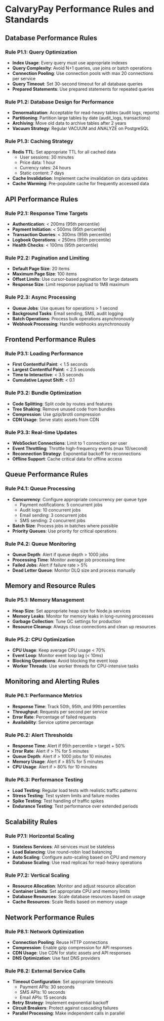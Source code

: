 # CalvaryPay Performance Rules and Standards

## Database Performance Rules

### Rule P1.1: Query Optimization
- **Index Usage**: Every query must use appropriate indexes
- **Query Complexity**: Avoid N+1 queries, use joins or batch operations
- **Connection Pooling**: Use connection pools with max 20 connections per service
- **Query Timeout**: Set 30-second timeout for all database queries
- **Prepared Statements**: Use prepared statements for repeated queries

### Rule P1.2: Database Design for Performance
- **Denormalization**: Acceptable for read-heavy tables (audit logs, reports)
- **Partitioning**: Partition large tables by date (audit_logs, transactions)
- **Archiving**: Move old data to archive tables after 2 years
- **Vacuum Strategy**: Regular VACUUM and ANALYZE on PostgreSQL

### Rule P1.3: Caching Strategy
- **Redis TTL**: Set appropriate TTL for all cached data
  - User sessions: 30 minutes
  - Price data: 1 hour
  - Currency rates: 24 hours
  - Static content: 7 days
- **Cache Invalidation**: Implement cache invalidation on data updates
- **Cache Warming**: Pre-populate cache for frequently accessed data

## API Performance Rules

### Rule P2.1: Response Time Targets
- **Authentication**: < 200ms (95th percentile)
- **Payment Initiation**: < 500ms (95th percentile)
- **Transaction Queries**: < 300ms (95th percentile)
- **Logbook Operations**: < 250ms (95th percentile)
- **Health Checks**: < 100ms (95th percentile)

### Rule P2.2: Pagination and Limiting
- **Default Page Size**: 20 items
- **Maximum Page Size**: 100 items
- **Offset Limits**: Use cursor-based pagination for large datasets
- **Response Size**: Limit response payload to 1MB maximum

### Rule P2.3: Async Processing
- **Queue Jobs**: Use queues for operations > 1 second
- **Background Tasks**: Email sending, SMS, audit logging
- **Batch Operations**: Process bulk operations asynchronously
- **Webhook Processing**: Handle webhooks asynchronously

## Frontend Performance Rules

### Rule P3.1: Loading Performance
- **First Contentful Paint**: < 1.5 seconds
- **Largest Contentful Paint**: < 2.5 seconds
- **Time to Interactive**: < 3.5 seconds
- **Cumulative Layout Shift**: < 0.1

### Rule P3.2: Bundle Optimization
- **Code Splitting**: Split code by routes and features
- **Tree Shaking**: Remove unused code from bundles
- **Compression**: Use gzip/brotli compression
- **CDN Usage**: Serve static assets from CDN

### Rule P3.3: Real-time Updates
- **WebSocket Connections**: Limit to 1 connection per user
- **Event Throttling**: Throttle high-frequency events (max 10/second)
- **Reconnection Strategy**: Exponential backoff for reconnections
- **Offline Support**: Cache critical data for offline access

## Queue Performance Rules

### Rule P4.1: Queue Processing
- **Concurrency**: Configure appropriate concurrency per queue type
  - Payment notifications: 5 concurrent jobs
  - Audit logs: 10 concurrent jobs
  - Email sending: 3 concurrent jobs
  - SMS sending: 2 concurrent jobs
- **Batch Size**: Process jobs in batches where possible
- **Priority Queues**: Use priority for critical operations

### Rule P4.2: Queue Monitoring
- **Queue Depth**: Alert if queue depth > 1000 jobs
- **Processing Time**: Monitor average job processing time
- **Failed Jobs**: Alert if failure rate > 5%
- **Dead Letter Queue**: Monitor DLQ size and process manually

## Memory and Resource Rules

### Rule P5.1: Memory Management
- **Heap Size**: Set appropriate heap size for Node.js services
- **Memory Leaks**: Monitor for memory leaks in long-running processes
- **Garbage Collection**: Tune GC settings for production
- **Resource Cleanup**: Always close connections and clean up resources

### Rule P5.2: CPU Optimization
- **CPU Usage**: Keep average CPU usage < 70%
- **Event Loop**: Monitor event loop lag (< 10ms)
- **Blocking Operations**: Avoid blocking the event loop
- **Worker Threads**: Use worker threads for CPU-intensive tasks

## Monitoring and Alerting Rules

### Rule P6.1: Performance Metrics
- **Response Time**: Track 50th, 95th, and 99th percentiles
- **Throughput**: Requests per second per service
- **Error Rate**: Percentage of failed requests
- **Availability**: Service uptime percentage

### Rule P6.2: Alert Thresholds
- **Response Time**: Alert if 95th percentile > target + 50%
- **Error Rate**: Alert if > 1% for 5 minutes
- **Queue Depth**: Alert if > 1000 jobs for 10 minutes
- **Memory Usage**: Alert if > 85% for 5 minutes
- **CPU Usage**: Alert if > 80% for 10 minutes

### Rule P6.3: Performance Testing
- **Load Testing**: Regular load tests with realistic traffic patterns
- **Stress Testing**: Test system limits and failure modes
- **Spike Testing**: Test handling of traffic spikes
- **Endurance Testing**: Test performance over extended periods

## Scalability Rules

### Rule P7.1: Horizontal Scaling
- **Stateless Services**: All services must be stateless
- **Load Balancing**: Use round-robin load balancing
- **Auto Scaling**: Configure auto-scaling based on CPU and memory
- **Database Scaling**: Use read replicas for read-heavy operations

### Rule P7.2: Vertical Scaling
- **Resource Allocation**: Monitor and adjust resource allocation
- **Container Limits**: Set appropriate CPU and memory limits
- **Database Resources**: Scale database resources based on usage
- **Cache Resources**: Scale Redis based on memory usage

## Network Performance Rules

### Rule P8.1: Network Optimization
- **Connection Pooling**: Reuse HTTP connections
- **Compression**: Enable gzip compression for API responses
- **CDN Usage**: Use CDN for static assets and API responses
- **DNS Optimization**: Use fast DNS providers

### Rule P8.2: External Service Calls
- **Timeout Configuration**: Set appropriate timeouts
  - Payment APIs: 30 seconds
  - SMS APIs: 10 seconds
  - Email APIs: 15 seconds
- **Retry Strategy**: Implement exponential backoff
- **Circuit Breakers**: Protect against cascading failures
- **Parallel Processing**: Make independent calls in parallel
